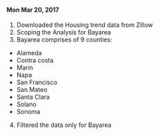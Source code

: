 #### Mon Mar 20, 2017
1. Downloaded the Housing trend data from Zillow
2. Scoping the Analysis for Bayarea
3. Bayarea comprises of 9 counties:
* Alameda
* Contra costa
* Marin
* Napa
* San Francisco
* San Mateo
* Santa Clara
* Solano
* Sonoma

4. Filtered the data only for Bayarea
